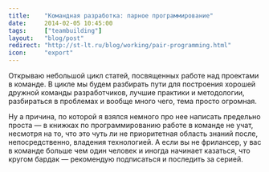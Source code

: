 ```yaml
---
title:    "Командная разработка: парное программирование"
date:     2014-02-05 10:45:00
tags:     ["teambuilding"]
layout:   "blog/post"
redirect: "http://st-lt.ru/blog/working/pair-programming.html"
icon:     "export"
---
```


Открываю небольшой цикл статей, посвященных работе над проектами в команде. В цикле мы будем разбирать пути для построения хорошей дружной команды разработчиков, лучшие практики и методологии, разбираться в проблемах и вообще много чего, тема просто огромная.

Ну а причина, по которой я взялся немного про нее написать предельно проста — в книжках по программированию работе в команде не учат, несмотря на то, что это чуть ли не приоритетная область знаний после, непосредственно, владения технологией. А если вы не фрилансер, у вас в команде больше чем один человек и иногда начинает казаться, что кругом бардак — рекомендую подписаться и последить за серией.
